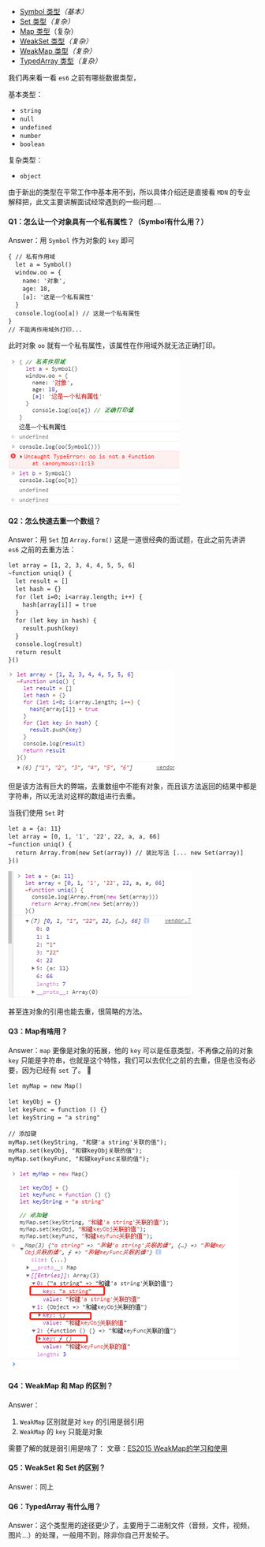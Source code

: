 *   [Symbol 类型](https://developer.mozilla.org/zh-CN/docs/Web/JavaScript/Reference/Global_Objects/Symbol "null")*（基本）*
*   [Set 类型](https://developer.mozilla.org/zh-CN/docs/Web/JavaScript/Reference/Global_Objects/Set "null")*（复杂）*
*   [Map 类型](https://developer.mozilla.org/zh-CN/docs/Web/JavaScript/Reference/Global_Objects/Map "null")（复杂）
*   [WeakSet 类型](https://developer.mozilla.org/zh-CN/docs/Web/JavaScript/Reference/Global_Objects/WeakSet "null")*（复杂）*
*   [WeakMap 类型](https://developer.mozilla.org/zh-CN/docs/Web/JavaScript/Reference/Global_Objects/WeakMap "null")*（复杂）*
*   [TypedArray 类型](https://developer.mozilla.org/zh-CN/docs/Web/JavaScript/Reference/Global_Objects/TypedArray "null")*（复杂）*

我们再来看一看 `es6` 之前有哪些数据类型，

基本类型：
* `string`
* `null`
* `undefined`
* `number`
* `boolean`

复杂类型：
* `object`

由于新出的类型在平常工作中基本用不到，所以具体介绍还是直接看 `MDN` 的专业解释把，此文主要讲解面试经常遇到的一些问题....

#### Q1：怎么让一个对象具有一个私有属性？（Symbol有什么用？）
Answer：用 `Symbol` 作为对象的 `key` 即可
```
{ // 私有作用域
  let a = Symbol()
  window.oo = {
    name: '对象',
    age: 18,
    [a]: '这是一个私有属性'
  }
  console.log(oo[a]) // 这是一个私有属性
}
// 不能再作用域外打印...
```
此时对象 `oo` 就有一个私有属性，该属性在作用域外就无法正确打印。

![](./img.png)

#### Q2：怎么快速去重一个数组？
Answer：用 `Set` 加 `Array.form()`
这是一道很经典的面试题，在此之前先讲讲 `es6` 之前的去重方法：
```
let array = [1, 2, 3, 4, 4, 5, 5, 6]
~function uniq() {
  let result = []
  let hash = {}
  for (let i=0; i<array.length; i++) {
    hash[array[i]] = true
  }
  for (let key in hash) {
    result.push(key)
  }
  console.log(result)
  return result
}()
```

![](./img_1.png)

但是该方法有巨大的弊端，去重数组中不能有对象，而且该方法返回的结果中都是字符串，所以无法对这样的数组进行去重。

当我们使用 `Set` 时
```
let a = {a: 11}
let array = [0, 1, '1', '22', 22, a, a, 66]
~function uniq() {
  return Array.from(new Set(array)) // 装比写法 [... new Set(array)]
}()
```

![](./img_2.png)

甚至连对象的引用也能去重，很简略的方法。
#### Q3：Map有啥用？
Answer：`map` 更像是对象的拓展，他的 `key` 可以是任意类型，不再像之前的对象 `key` 只能是字符串，也就是这个特性，我们可以去优化之前的去重，但是也没有必要，因为已经有 `set` 了。
🌰
```
let myMap = new Map()
 
let keyObj = {}
let keyFunc = function () {}
let keyString = "a string"
 
// 添加键
myMap.set(keyString, "和键'a string'关联的值");
myMap.set(keyObj, "和键keyObj关联的值");
myMap.set(keyFunc, "和键keyFunc关联的值");
```

![](./img_3.png)

#### Q4：WeakMap 和 Map 的区别？
Answer：
1. `WeakMap` 区别就是对 `key` 的引用是弱引用
2. `WeakMap` 的 `key` 只能是对象

需要了解的就是弱引用是啥了：
文章：[ES2015 WeakMap的学习和使用](https://zhuanlan.zhihu.com/p/25454328 "null")

#### Q5：WeakSet 和 Set 的区别？
Answer：同上
#### Q6：TypedArray 有什么用？
Answer：这个类型用的途径更少了，主要用于二进制文件（音频，文件，视频，图片...）的处理，一般用不到，除非你自己开发轮子。
